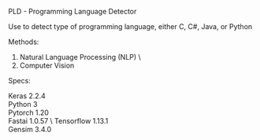 PLD - Programming Language Detector 

Use to detect type of programming language, either C, C#, Java, or Python

Methods:
1. Natural Language Processing (NLP) \
2. Computer Vision

Specs:


Keras 2.2.4 \
Python 3 \
Pytorch 1.20 \
Fastai 1.0.57 \ 
Tensorflow 1.13.1 \
Gensim  3.4.0 
